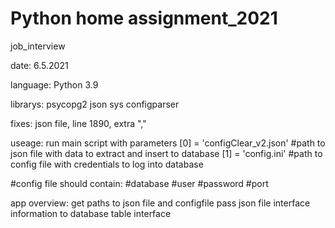 # Python home assignment_2021
 job_interview

date: 6.5.2021

language:
Python 3.9

librarys:
psycopg2
json
sys
configparser

fixes:
json file, line 1890, extra ","

useage:
run main script with parameters
[0] = 'configClear_v2.json' #path to json file with data to extract and insert to database
[1] = 'config.ini'          #path to config file with credentials to log into database

#config file should contain:
#database
#user
#password
#port

app overview:
get paths to json file and configfile
pass json file interface information to database table interface